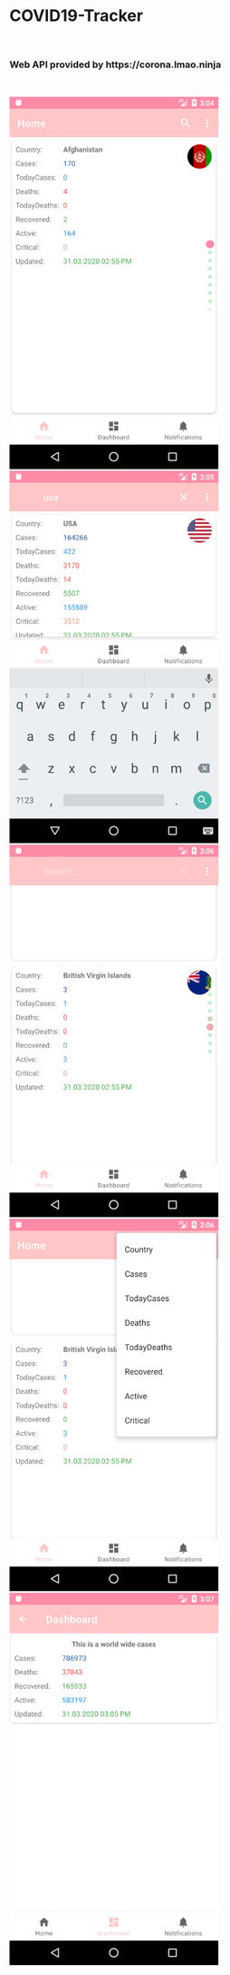 # COVID19-Tracker

<br>
<h3>Web API provided by https://corona.lmao.ninja</h3>
<br>


![img](https://github.com/rddewan/COVID19-Tracker/blob/master/image/01.png)
<br>
![img](https://github.com/rddewan/COVID19-Tracker/blob/master/image/02.png)
<br>
![img](https://github.com/rddewan/COVID19-Tracker/blob/master/image/03.png)
<br>
![img](https://github.com/rddewan/COVID19-Tracker/blob/master/image/04.png)
<br>
![img](https://github.com/rddewan/COVID19-Tracker/blob/master/image/05.png)
